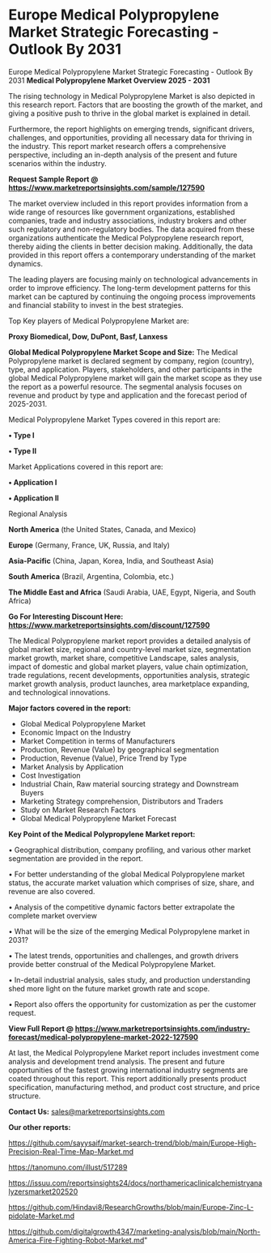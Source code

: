# Europe Medical Polypropylene Market Strategic Forecasting - Outlook By 2031
Europe Medical Polypropylene Market Strategic Forecasting - Outlook By 2031
<Strong> Medical Polypropylene Market Overview 2025 - 2031</strong>

The rising technology in Medical Polypropylene Market is also depicted in this research report. Factors that are boosting the growth of the market, and giving a positive push to thrive in the global market is explained in detail.

Furthermore, the report highlights on emerging trends, significant drivers, challenges, and opportunities, providing all necessary data for thriving in the industry. This report market research offers a comprehensive perspective, including an in-depth analysis of the present and future scenarios within the industry.

<strong>Request Sample Report @ <a href=https://www.marketreportsinsights.com/sample/127590>https://www.marketreportsinsights.com/sample/127590</a></strong>

The market overview included in this report provides information from a wide range of resources like government organizations, established companies, trade and industry associations, industry brokers and other such regulatory and non-regulatory bodies. The data acquired from these organizations authenticate the Medical Polypropylene research report, thereby aiding the clients in better decision making. Additionally, the data provided in this report offers a contemporary understanding of the market dynamics.

The leading players are focusing mainly on technological advancements in order to improve efficiency. The long-term development patterns for this market can be captured by continuing the ongoing process improvements and financial stability to invest in the best strategies.

Top Key players of Medical Polypropylene Market are:

<strong>Proxy Biomedical, Dow, DuPont, Basf, Lanxess</strong>

<strong><b>Global Medical Polypropylene Market Scope and Size:</b></strong>
The Medical Polypropylene market is declared segment by company, region (country), type, and application. Players, stakeholders, and other participants in the global Medical Polypropylene market will gain the market scope as they use the report as a powerful resource. The segmental analysis focuses on revenue and product by type and application and the forecast period of 2025-2031.

Medical Polypropylene Market Types covered in this report are:

<strong>• Type I

• Type II</strong>

Market Applications covered in this report are:

<strong>• Application I

• Application II</strong> 

Regional Analysis

<strong>North America</strong> (the United States, Canada, and Mexico)

<strong>Europe</strong> (Germany, France, UK, Russia, and Italy)

<strong>Asia-Pacific</strong> (China, Japan, Korea, India, and Southeast Asia)

<strong>South America</strong> (Brazil, Argentina, Colombia, etc.)

<strong>The Middle East and Africa</strong> (Saudi Arabia, UAE, Egypt, Nigeria, and South Africa)

<strong>Go For Interesting Discount Here: <a href=https://www.marketreportsinsights.com/discount/127590>https://www.marketreportsinsights.com/discount/127590</a></strong>

The Medical Polypropylene market report provides a detailed analysis of global market size, regional and country-level market size, segmentation market growth, market share, competitive Landscape, sales analysis, impact of domestic and global market players, value chain optimization, trade regulations, recent developments, opportunities analysis, strategic market growth analysis, product launches, area marketplace expanding, and technological innovations.

<strong><b>Major factors covered in the report:</b></strong>
<ul>
  <li>Global Medical Polypropylene Market </li>
  <li>Economic Impact on the Industry</li>
  <li>Market Competition in terms of Manufacturers</li>
  <li>Production, Revenue (Value) by geographical segmentation</li>
  <li>Production, Revenue (Value), Price Trend by Type</li>
  <li>Market Analysis by Application</li>
  <li>Cost Investigation</li>
  <li>Industrial Chain, Raw material sourcing strategy and Downstream Buyers</li>
  <li>Marketing Strategy comprehension, Distributors and Traders</li>
  <li>Study on Market Research Factors</li>
  <li>Global Medical Polypropylene Market Forecast</li>
</ul>

<strong><b>Key Point of the Medical Polypropylene Market report:</b></strong>

• Geographical distribution, company profiling, and various other market segmentation are provided in the report.

• For better understanding of the global Medical Polypropylene market status, the accurate market valuation which comprises of size, share, and revenue are also covered.

• Analysis of the competitive dynamic factors better extrapolate the complete market overview

• What will be the size of the emerging Medical Polypropylene market in 2031?

• The latest trends, opportunities and challenges, and growth drivers provide better construal of the Medical Polypropylene Market.

• In-detail industrial analysis, sales study, and production understanding shed more light on the future market growth rate and scope.

• Report also offers the opportunity for customization as per the customer request.

<strong><b>View Full Report @ <a href=https://www.marketreportsinsights.com/industry-forecast/medical-polypropylene-market-2022-127590>https://www.marketreportsinsights.com/industry-forecast/medical-polypropylene-market-2022-127590</a></b></strong>


At last, the Medical Polypropylene Market report includes investment come analysis and development trend analysis. The present and future opportunities of the fastest growing international industry segments are coated throughout this report. This report additionally presents product specification, manufacturing method, and product cost structure, and price structure.

<strong>Contact Us:</strong>
sales@marketreportsinsights.com

<strong>Our other reports:</strong>

<a href=https://github.com/sayysaif/market-search-trend/blob/main/Europe-High-Precision-Real-Time-Map-Market.md>https://github.com/sayysaif/market-search-trend/blob/main/Europe-High-Precision-Real-Time-Map-Market.md</a>

<a href=https://tanomuno.com/illust/517289>https://tanomuno.com/illust/517289</a>

<a href=https://issuu.com/reportsinsights24/docs/northamericaclinicalchemistryanalyzersmarket202520>https://issuu.com/reportsinsights24/docs/northamericaclinicalchemistryanalyzersmarket202520</a>

<a href=https://github.com/Hindavi8/ResearchGrowths/blob/main/Europe-Zinc-L-pidolate-Market.md>https://github.com/Hindavi8/ResearchGrowths/blob/main/Europe-Zinc-L-pidolate-Market.md</a>

<a href=https://github.com/digitalgrowth4347/marketing-analysis/blob/main/North-America-Fire-Fighting-Robot-Market.md>https://github.com/digitalgrowth4347/marketing-analysis/blob/main/North-America-Fire-Fighting-Robot-Market.md</a>"
